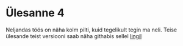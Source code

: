 # Ülesanne 4

Neljandas töös on näha kolm pilti, kuid tegelikult tegin ma neli. Teise ülesande teist versiooni saab näha githabis sellel [lingil](https://github.com/RaionaAleksander/raionaaleksander.github.io/blob/main/%C3%9Clesanne%204/4.%20Veel%20%C3%BCks%20suvaline%20veebisaidi%20leht%20%232%20variant.png)
